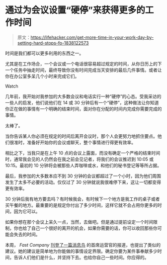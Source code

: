 # 通过为会议设置“硬停”来获得更多的工作时间

> 原文：<https://lifehacker.com/get-more-time-in-your-work-day-by-setting-hard-stops-fo-1838122573>

时间是我们都可以更多利用的东西之一。

尤其是在工作场合，一个会议或一个电话很容易超过规定的时间，从你日历上的下一个任务中抽走时间，最终导致你没有时间完成当天安排的最后几件事情。或者让你在办公室多呆几个小时来完成它们。

Watch

几年前，我开始对我参加的大多数会议和电话实行一种“硬停”的心态。受我采访的一些人的启发，他们说他们在 14 或 30 分钟后有一个“硬停”，这种做法让你知道你正在做的事情有一个明确的结束时间，面对你在分配的时间内完成你需要完成的事情。

太棒了。

当你告诉某人你必须在规定的时间后离开会议时，那个人会更努力地抓住要点。他们很准时，准备好开始你的会议或聊天，整个事情进行得更有效率。

相比之下，当我只是在上午 10 点的会议上露面，而没有确定一个严格的结束时间时，通常我会见的人仍然会在我之前会见记者，将我们的会议推迟到 10:05 或 10:15。最初的 10 分钟将会被那些人弄咖啡或水，和他们的秘书登记等等所占据。

最后，我参加的大多数本应不到 30 分钟的会议都超过了一个小时，因为他们周围发生了太多不必要的活动。仅仅过了 30 分钟就说我很难停下来，这让一切都变得更有效率。

30 分钟后我有地方要去吗？有时候我会，有时候下一个地方是我工作的桌子或者买午餐的地方。最重要的是规定你付出了多少时间，这样它就不会占用你更多的时间，因为它可以。

如果你想在那个会议上呆久一点，当然，去做吧。但是通过提前设定一个时间限制，你也给了自己一个很好的离开的机会，如果你需要的话，你可以收回那些你可能会失去的时间。

本周， *Fast Company* [刊登了一篇消息鸟](https://www.fastcompany.com/90403649/7-ways-to-gain-more-time-in-your-day) 的首席运营官的报道，也提出了类似的建议。她的建议是简单地为你能做的事情设定界限。确定你要为某件事奉献多少时间，告诉人们他们是什么，并坚持下去。也给你自己一些时间。你应得的。